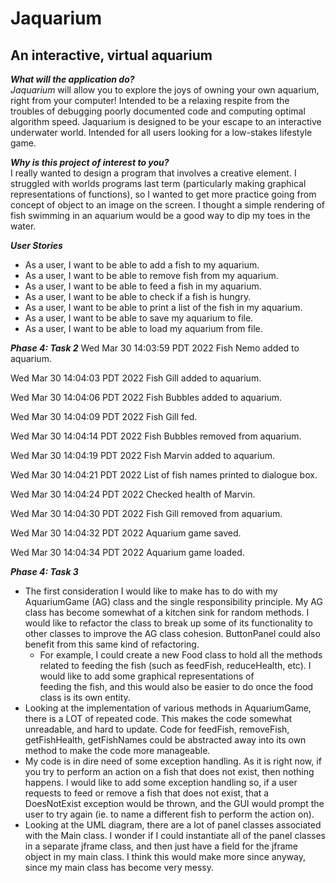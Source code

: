 # Jaquarium

## An interactive, virtual aquarium

***What will the application do?***  
*Jaquarium* will allow you to explore the joys of owning your own aquarium, right from your computer! Intended to be a relaxing respite from the troubles of debugging poorly documented code and computing optimal algorithm speed. Jaquarium is designed to be your escape to an interactive underwater world. Intended for all users looking for a low-stakes lifestyle game.

***Why is this project of interest to you?***  
I really wanted to design a program that involves a creative element. I struggled with worlds programs last term (particularly making graphical representations of functions), so I wanted to get more practice going from concept of object to an image on the screen. I thought a simple rendering of fish swimming in an aquarium would be a good way to dip my toes in the water.

***User Stories***
- As a user, I want to be able to add a fish to my aquarium.
- As a user, I want to be able to remove fish from my aquarium.
- As a user, I want to be able to feed a fish in my aquarium.
- As a user, I want to be able to check if a fish is hungry.
- As a user, I want to be able to print a list of the fish in my aquarium.
- As a user, I want to be able to save my aquarium to file.
- As a user, I want to be able to load my aquarium from file.

***Phase 4: Task 2***
Wed Mar 30 14:03:59 PDT 2022
Fish Nemo added to aquarium.

Wed Mar 30 14:04:03 PDT 2022
Fish Gill added to aquarium.

Wed Mar 30 14:04:06 PDT 2022
Fish Bubbles added to aquarium.

Wed Mar 30 14:04:09 PDT 2022
Fish Gill fed.

Wed Mar 30 14:04:14 PDT 2022
Fish Bubbles removed from aquarium.

Wed Mar 30 14:04:19 PDT 2022
Fish Marvin added to aquarium.

Wed Mar 30 14:04:21 PDT 2022
List of fish names printed to dialogue box.

Wed Mar 30 14:04:24 PDT 2022
Checked health of Marvin.

Wed Mar 30 14:04:30 PDT 2022
Fish Gill removed from aquarium.

Wed Mar 30 14:04:32 PDT 2022
Aquarium game saved.

Wed Mar 30 14:04:34 PDT 2022
Aquarium game loaded.

***Phase 4: Task 3***
- The first consideration I would like to make has to do with my AquariumGame (AG) class and the single responsibility 
    principle. My AG class has become somewhat of a kitchen sink for random methods. I would like to refactor the
    class to break up some of its functionality to other classes to improve the AG class cohesion. ButtonPanel could 
    also benefit from this same kind of refactoring.
  - For example, I could create a new Food class to hold all the methods related to feeding the fish
    (such as feedFish, reduceHealth, etc). I would like to add some graphical representations of  
    feeding the fish, and this would also be easier to do once the food class is its own entity.
- Looking at the implementation of various methods in AquariumGame, there is a LOT of repeated code. This makes the 
        code somewhat unreadable, and hard to update. Code for feedFish, removeFish, getFishHealth, 
        getFishNames could be abstracted away into its own method to make the code more manageable. 
- My code is in dire need of some exception handling. As it is right now, if you try to perform an action on a fish 
    that does not exist, then nothing happens. I would like to add some exception handling so, if a user requests to
    feed or remove a fish that does not exist, that a DoesNotExist exception would be thrown, and the GUI would
    prompt the user to try again (ie. to name a different fish to perform the action on).
- Looking at the UML diagram, there are a lot of panel classes associated with the Main class. I wonder if I could 
    instantiate all of the panel classes in a separate jframe class, and then just have a field for the jframe object
    in my main class. I think this would make more since anyway, since my main class has become very messy.